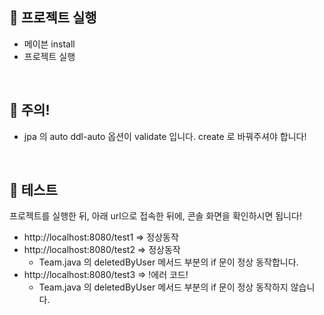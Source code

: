 📌 프로젝트 실행
-
* 메이븐 install
* 프로젝트 실행 


<br/>

📌 주의!
-
* jpa 의 auto ddl-auto 옵션이 validate 입니다. create 로 바꿔주셔야 합니다!



<br/>

📌 테스트
-
프로젝트를 실행한 뒤, 아래 url으로 접속한 뒤에, 콘솔 화면을 확인하시면 됩니다!

* http://localhost:8080/test1 => 정상동작
* http://localhost:8080/test2 => 정상동작
    * Team.java 의 deletedByUser 메서드 부분의 if 문이 정상 동작합니다.
* http://localhost:8080/test3 => !에러 코드!
    * Team.java 의 deletedByUser 메서드 부분의 if 문이 정상 동작하지 않습니다.

